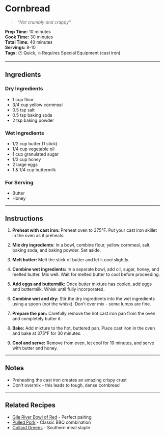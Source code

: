 # Cornbread

> *"Not crumbly and crappy"*

**Prep Time:** 10 minutes  
**Cook Time:** 30 minutes  
**Total Time:** 40 minutes  
**Servings:** 8-10  
**Tags:** 🕐 Quick, 🔥 Requires Special Equipment (cast iron)

---

## Ingredients

### Dry Ingredients
- 1 cup flour
- 3/4 cup yellow cornmeal
- 0.5 tsp salt
- 0.5 tsp baking soda
- 2 tsp baking powder

### Wet Ingredients
- 1/2 cup butter (1 stick)
- 1/4 cup vegetable oil
- 1 cup granulated sugar
- 1/3 cup honey
- 2 large eggs
- 1 & 1/4 cup buttermilk

### For Serving
- Butter
- Honey

---

## Instructions

1. **Preheat with cast iron:** Preheat oven to 375°F. Put your cast iron skillet in the oven as it preheats.

2. **Mix dry ingredients:** In a bowl, combine flour, yellow cornmeal, salt, baking soda, and baking powder. Set aside.

3. **Melt butter:** Melt the stick of butter and let it cool slightly.

4. **Combine wet ingredients:** In a separate bowl, add oil, sugar, honey, and melted butter. Mix well. Wait for melted butter to cool before proceeding.

5. **Add eggs and buttermilk:** Once butter mixture has cooled, add eggs and buttermilk. Whisk until fully incorporated.

6. **Combine wet and dry:** Stir the dry ingredients into the wet ingredients using a spoon (not the whisk). Don't over mix - some lumps are fine.

7. **Prepare the pan:** Carefully remove the hot cast iron pan from the oven and completely butter it.

8. **Bake:** Add mixture to the hot, buttered pan. Place cast iron in the oven and bake at 375°F for 30 minutes.

9. **Cool and serve:** Remove from oven, let cool for 10 minutes, and serve with butter and honey.

---

## Notes

- Preheating the cast iron creates an amazing crispy crust
- Don't overmix - this leads to tough, dense cornbread

---

## Related Recipes

- [Gila River Bowl of Red](../mains/gila-river-bowl-of-red.md) - Perfect pairing
- [Pulled Pork](../mains/pulled-pork.md) - Classic BBQ combination
- [Collard Greens](../sides/collard-greens.md) - Southern meal staple
